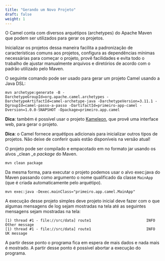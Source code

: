 ```yaml
---
title: "Gerando um Novo Projeto"
draft: false
weight: 1
---
```


O Camel conta com diversos arquétipos (archetypes) do Apache Maven que podem ser utilizados para gerar os projetos.

Inicializar os projetos dessa maneira facilita a padronização de características comuns aos projetos, configura as dependências mínimas necessárias para começar o projeto, provê facilidades e evita todo o trabalho de ajustar manualmente arquivos e diretórios de acordo com o padrão utilizado pelo Maven.

O seguinte comando pode ser usado para gerar um projeto Camel usando a Java DSL:

```shell
mvn archetype:generate -B -DarchetypeGroupId=org.apache.camel.archetypes -DarchetypeArtifactId=camel-archetype-java -DarchetypeVersion=3.11.1 -DgroupId=camel-passo-a-passo -DartifactId=primeiro-app-camel -Dversion=1.0.0-SNAPSHOT -Dpackage=primeiro.app.camel
```

**Dica**: também é possível usar o projeto [Kameleon](https://kameleon.dev), que provê uma interface web, para gerar o projeto.

**Dica**: o Camel fornece arquétipos adicionais para inicializar outros tipos de projetos. Não deixe de conferir quais estão disponíveis na versão atual!

O projeto pode ser compilado e empacotado em no formato jar usando os alvos _clean _e _package_ do Maven.

```shell
mvn clean package
```

Da mesma forma, para executar o projeto podemos usar o alvo exec:java do Maven passando como argumento o nome qualificado da classe `MainApp` (que é criada automaticamente pelo arquétipo).

```shell
mvn exec:java -Dexec.mainClass="primeiro.app.camel.MainApp"
```

A execução desse projeto simples deve projeto inicial deve fazer com o que algumas mensagens de log sejam mostradas na tela até as seguintes mensagens sejam mostradas na tela:

```
[1) thread #1 - file://src/data] route1                         INFO  Other message
[1) thread #1 - file://src/data] route1                         INFO  UK message
```

A partir desse ponto o programa fica em espera de mais dados e nada mais é mostrado. A partir desse ponto é possível abortar a execução do programa.